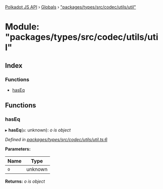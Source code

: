 [Polkadot JS API](../README.md) › [Globals](../globals.md) › ["packages/types/src/codec/utils/util"](_packages_types_src_codec_utils_util_.md)

# Module: "packages/types/src/codec/utils/util"

## Index

### Functions

* [hasEq](_packages_types_src_codec_utils_util_.md#haseq)

## Functions

###  hasEq

▸ **hasEq**(`o`: unknown): *o is object*

*Defined in [packages/types/src/codec/utils/util.ts:6](https://github.com/polkadot-js/api/blob/0c99064b1/packages/types/src/codec/utils/util.ts#L6)*

**Parameters:**

Name | Type |
------ | ------ |
`o` | unknown |

**Returns:** *o is object*
